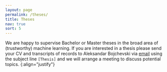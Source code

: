 ```yaml
---
layout: page
permalink: /theses/
title: Theses
nav: true
sort: 5
---
```


We are happy to supervise Bachelor or Master theses in the broad area of (trustworthy) machine learning. If you are interested in a thesis please send your CV and transcripts of records to Aleksandar Bojchevski via [email](mailto:a.[insert_lastname]@uni-koeln.de) using the subject line `[Thesis]` and we will arrange a meeting to discuss potential topics.
{:align="justify"}
